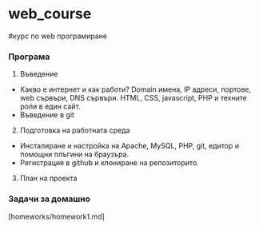 web_course
==========

#курс по web програмиране

### Програма
1. Въведение
  - Какво е интернет и как работи? Domain имена, IP адреси, портове, web сървъри, DNS сървъри. HTML, CSS, javascript, PHP и техните роли в един сайт. 
  - Въведение в git

2. Подготовка на работната среда
  - Инсталиране и настройка на Apache, MySQL, PHP, git, едитор и помощни плъгини на браузъра. 
  - Регистрация в github и клониране на репозиторито.

3. План на проекта



### Задачи за домашно

[homeworks/homework1.md]